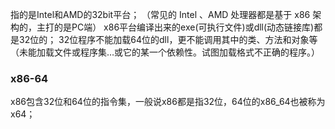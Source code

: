 指的是Intel和AMD的32bit平台；
（常见的 Intel 、AMD 处理器都是基于 x86 架构的，主打的是PC端）
x86平台编译出来的exe(可执行文件)或dll(动态链接库)都是32位的；
32位程序不能加载64位的dll，更不能调用其中的类、方法和对象等（未能加载文件或程序集…或它的某一个依赖性。试图加载格式不正确的程序。）

### x86-64
x86包含32位和64位的指令集，一般说x86都是指32位，64位的x86_64也被称为x64；